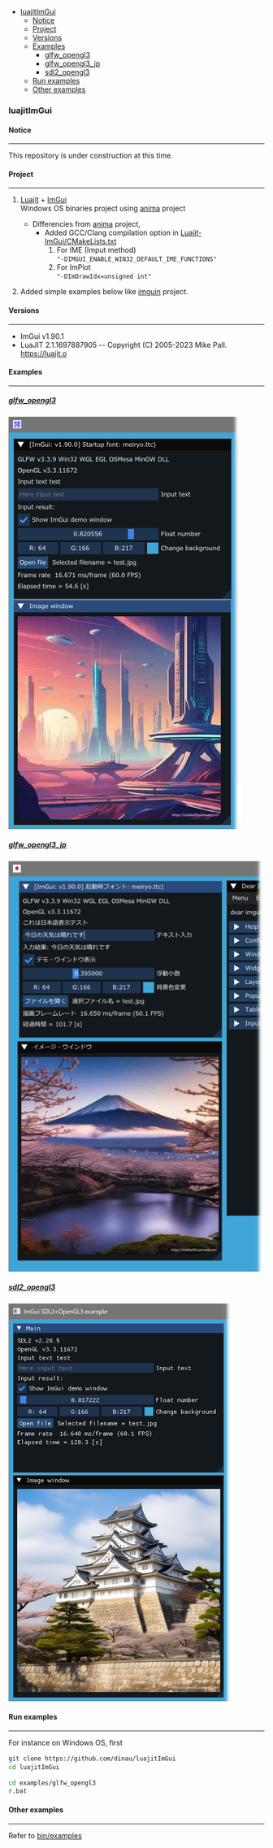 <!-- START doctoc generated TOC please keep comment here to allow auto update -->
<!-- DON'T EDIT THIS SECTION, INSTEAD RE-RUN doctoc TO UPDATE -->

- [luajitImGui](#luajitimgui)
  - [Notice](#notice)
  - [Project](#project)
  - [Versions](#versions)
  - [Examples](#examples)
    - [glfw_opengl3](#glfw_opengl3)
    - [glfw_opengl3_jp](#glfw_opengl3_jp)
    - [sdl2_opengl3](#sdl2_opengl3)
  - [Run examples](#run-examples)
  - [Other examples](#other-examples)

<!-- END doctoc generated TOC please keep comment here to allow auto update -->

### luajitImGui

#### Notice 

---

This repository is under construction at this time.

#### Project

---

1. [Luajit](https://luajit.org/) + [ImGui](https://github.com/ocornut/imgui)  
Windows OS binaries project using [anima](https://github.com/sonoro1234/anima) project
   - Differencies from [anima](https://github.com/sonoro1234/anima) project,
      - Added GCC/Clang compilation option in [Luajit-ImGui/CMakeLists.txt](Luajit-ImGui/CMakeLists.txt)
         1. For IME (Imput method)  
            `"-DIMGUI_ENABLE_WIN32_DEFAULT_IME_FUNCTIONS"`
         1. For ImPlot  
            `"-DImDrawIdx=unsigned int"`


1. Added simple examples below like [imguin](https://github.com/dinau/imguin) project.

#### Versions

---

- ImGui v1.90.1
- LuaJIT 2.1.1697887905 -- Copyright (C) 2005-2023 Mike Pall. https://luajit.o

#### Examples

---

##### [glfw_opengl3](examples/glfw_opengl3/glfw_opengl3.lua)  

![glfw_opengl3](examples/img/glfw_opengl3.png)

#####  [glfw_opengl3_jp](examples/glfw_opengl3_jp/glfw_opengl3_jp.lua)  

![glfw_opengl3_jp](examples/img/glfw_opengl3_jp.png)

#####  [sdl2_opengl3](examples/sdl2_opengl3/sdl2_opengl3.lua)  

![sdl2_opengl3](examples/img/sdl2_opengl3.png)


#### Run examples

---

For instance on Windows OS, first

```sh
git clone https://github.com/dinau/luajitImGui
cd luajitImGui
```

```sh
cd examples/glfw_opengl3
r.bat
```

#### Other examples 

---

Refer to [bin/examples](bin/examples)
